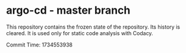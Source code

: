 # argo-cd - master branch

This repository contains the frozen state of the repository.
Its history is cleared. It is used only for static code
analysis with Codacy.

Commit Time: 1734553938